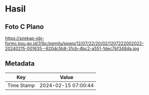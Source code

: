# Hasil

## Foto C Plano

https://sirekap-obj-formc.kpu.go.id/31bc/pemilu/ppwp/12/07/22/20/02/1207222002022-20240215-001635--620dc5b8-31cb-4bc2-a551-1dec7bf348da.jpg


## Metadata

| Key        | Value               |
| ---------- | ------------------- |
| Time Stamp | 2024-02-15 07:00:44 |



